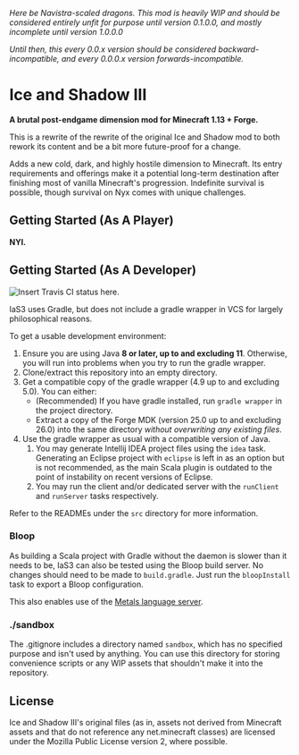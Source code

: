 _Here be Navistra-scaled dragons. This mod is heavily WIP and should be considered entirely unfit for purpose until version 0.1.0.0, and mostly incomplete until version 1.0.0.0_

_Until then, this every 0.0.x version should be considered backward-incompatible, and every 0.0.0.x version forwards-incompatible._

# Ice and Shadow III
__A brutal post-endgame dimension mod for Minecraft 1.13 + Forge.__

This is a rewrite of the rewrite of the original Ice and Shadow mod to both rework its content and be a bit more future-proof for a change.

Adds a new cold, dark, and highly hostile dimension to Minecraft.
Its entry requirements and offerings make it a potential long-term destination after finishing most of vanilla Minecraft's progression.
Indefinite survival is possible, though survival on Nyx comes with unique challenges.

## Getting Started (As A Player)

__NYI.__

## Getting Started (As A Developer)
![Insert Travis CI status here.](https://travis-ci.org/TheDaemoness/IceAndShadow3.svg?branch=master "Travis CI status (branch: master)")

IaS3 uses Gradle, but does not include a gradle wrapper in VCS for largely philosophical reasons.

To get a usable development environment:
1. Ensure you are using Java **8 or later, up to and excluding 11**.
Otherwise, you will run into problems when you try to run the gradle wrapper.
2. Clone/extract this repository into an empty directory.
3. Get a compatible copy of the gradle wrapper (4.9 up to and excluding 5.0). You can either:
	* (Recommended) If you have gradle installed, run `gradle wrapper` in the project directory.
	* Extract a copy of the Forge MDK (version 25.0 up to and excluding 26.0) into the same directory *without overwriting any existing files*.
4. Use the gradle wrapper as usual with a compatible version of Java.
    1. You may generate Intellij IDEA project files using the `idea` task. Generating an Eclipse project with `eclipse` is left in as an option but is not recommended,
    as the main Scala plugin is outdated to the point of instability on recent versions of Eclipse.
    2. You may run the client and/or dedicated server with the `runClient` and `runServer` tasks respectively.

Refer to the READMEs under the `src` directory for more information.

### Bloop

As building a Scala project with Gradle without the daemon is slower than it needs to be, IaS3 can also be tested using the Bloop build server. No changes should need to be made to `build.gradle`. Just run the `bloopInstall` task to export a Bloop configuration.

This also enables use of the [Metals language server](https://scalameta.org/metals/).

### ./sandbox

The .gitignore includes a directory named `sandbox`, which has no specified purpose and isn't used by anything.
You can use this directory for storing convenience scripts or any WIP assets that shouldn't make it into the repository.

## License

Ice and Shadow III's original files (as in, assets not derived from Minecraft assets and that do not reference any net.minecraft classes) are licensed under the Mozilla Public License version 2, where possible.
